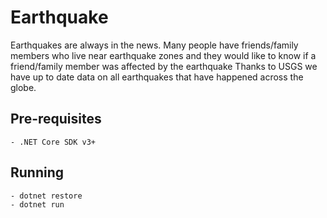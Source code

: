 # Earthquake

Earthquakes are always in the news. Many people have friends/family members who live near earthquake zones and they would like to know if a friend/family member was affected by the earthquake Thanks to USGS we have up to date data on all earthquakes that have happened across the globe.

## Pre-requisites
    - .NET Core SDK v3+ 

## Running
    - dotnet restore
    - dotnet run